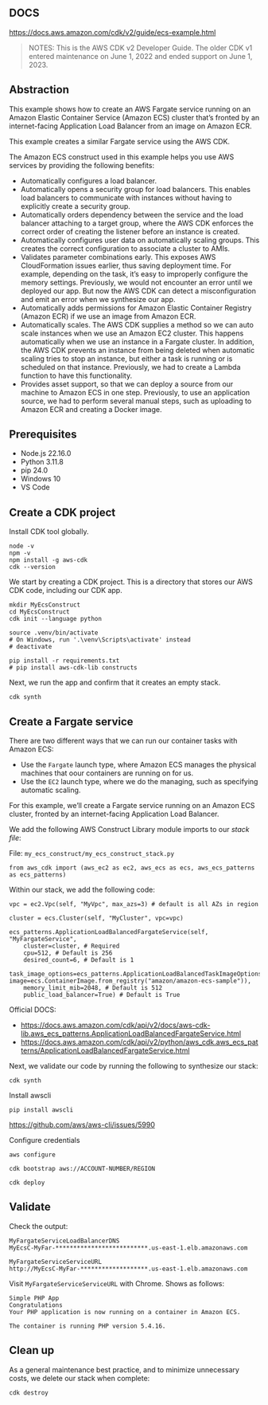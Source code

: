 ## DOCS

https://docs.aws.amazon.com/cdk/v2/guide/ecs-example.html

>NOTES: 
>This is the AWS CDK v2 Developer Guide. The older CDK v1 entered maintenance on June 1, 2022 and ended support on June 1, 2023.

## Abstraction
This example shows how to create an AWS Fargate service running on an Amazon Elastic Container Service (Amazon ECS) cluster that’s fronted by an internet-facing Application Load Balancer from an image on Amazon ECR.

This example creates a similar Fargate service using the AWS CDK.

The Amazon ECS construct used in this example helps you use AWS services by providing the following benefits:
- Automatically configures a load balancer.
- Automatically opens a security group for load balancers. This enables load balancers to communicate with instances without having to explicitly create a security group.
- Automatically orders dependency between the service and the load balancer attaching to a target group, where the AWS CDK enforces the correct order of creating the listener before an instance is created.
- Automatically configures user data on automatically scaling groups. This creates the correct configuration to associate a cluster to AMIs.
- Validates parameter combinations early. This exposes AWS CloudFormation issues earlier, thus saving deployment time. For example, depending on the task, it’s easy to improperly configure the memory settings. Previously, we would not encounter an error until we deployed our app. But now the AWS CDK can detect a misconfiguration and emit an error when we synthesize our app.
- Automatically adds permissions for Amazon Elastic Container Registry (Amazon ECR) if we use an image from Amazon ECR.
- Automatically scales. The AWS CDK supplies a method so we can auto scale instances when we use an Amazon EC2 cluster. This happens automatically when we use an instance in a Fargate cluster. In addition, the AWS CDK prevents an instance from being deleted when automatic scaling tries to stop an instance, but either a task is running or is scheduled on that instance. Previously, we had to create a Lambda function to have this functionality.
- Provides asset support, so that we can deploy a source from our machine to Amazon ECS in one step. Previously, to use an application source, we had to perform several manual steps, such as uploading to Amazon ECR and creating a Docker image.

## Prerequisites

- Node.js 22.16.0
- Python 3.11.8
- pip 24.0
- Windows 10
- VS Code
## Create a CDK project

Install CDK tool globally.
```shell
node -v
npm -v
npm install -g aws-cdk
cdk --version
```

We start by creating a CDK project. This is a directory that stores our AWS CDK code, including our CDK app.
```shell
mkdir MyEcsConstruct 
cd MyEcsConstruct 
cdk init --language python 

source .venv/bin/activate 
# On Windows, run '.\venv\Scripts\activate' instead 
# deactivate

pip install -r requirements.txt 
# pip install aws-cdk-lib constructs
```

Next, we run the app and confirm that it creates an empty stack.
```shell
cdk synth
```

## Create a Fargate service

There are two different ways that we can run our container tasks with Amazon ECS:
- Use the `Fargate` launch type, where Amazon ECS manages the physical machines that oour containers are running on for us.
- Use the `EC2` launch type, where we do the managing, such as specifying automatic scaling.

For this example, we’ll create a Fargate service running on an Amazon ECS cluster, fronted by an internet-facing Application Load Balancer.

We add the following AWS Construct Library module imports to our _stack file_:

File: `my_ecs_construct/my_ecs_construct_stack.py`
```
from aws_cdk import (aws_ec2 as ec2, aws_ecs as ecs, aws_ecs_patterns as ecs_patterns)
```

Within our stack, we add the following code:
```
vpc = ec2.Vpc(self, "MyVpc", max_azs=3) # default is all AZs in region 

cluster = ecs.Cluster(self, "MyCluster", vpc=vpc) 

ecs_patterns.ApplicationLoadBalancedFargateService(self, "MyFargateService",
    cluster=cluster, # Required 
    cpu=512, # Default is 256 
    desired_count=6, # Default is 1
    task_image_options=ecs_patterns.ApplicationLoadBalancedTaskImageOptions( image=ecs.ContainerImage.from_registry("amazon/amazon-ecs-sample")), 
    memory_limit_mib=2048, # Default is 512 
    public_load_balancer=True) # Default is True
```

Official DOCS:
- https://docs.aws.amazon.com/cdk/api/v2/docs/aws-cdk-lib.aws_ecs_patterns.ApplicationLoadBalancedFargateService.html
- https://docs.aws.amazon.com/cdk/api/v2/python/aws_cdk.aws_ecs_patterns/ApplicationLoadBalancedFargateService.html

Next, we validate our code by running the following to synthesize our stack:
```
cdk synth
```

Install awscli
```shell
pip install awscli
```
https://github.com/aws/aws-cli/issues/5990

Configure credentials
```shell
aws configure
```

```shell
cdk bootstrap aws://ACCOUNT-NUMBER/REGION
```

```shell
cdk deploy
```

## Validate

Check the output:
```
MyFargateServiceLoadBalancerDNS
MyEcsC-MyFar-**************************.us-east-1.elb.amazonaws.com
```

```
MyFargateServiceServiceURL
http://MyEcsC-MyFar-*******************.us-east-1.elb.amazonaws.com
```

Visit `MyFargateServiceServiceURL` with Chrome. Shows as follows:
```
Simple PHP App
Congratulations
Your PHP application is now running on a container in Amazon ECS.

The container is running PHP version 5.4.16.
```

## Clean up

As a general maintenance best practice, and to minimize unnecessary costs, we delete our stack when complete:
```
cdk destroy
```
